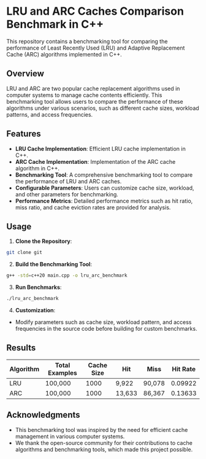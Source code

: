 # LRU and ARC Caches Comparison Benchmark in C++

This repository contains a benchmarking tool for comparing the performance of Least Recently Used (LRU) and Adaptive
Replacement Cache (ARC) algorithms implemented in C++.

## Overview

LRU and ARC are two popular cache replacement algorithms used in computer systems to manage cache contents efficiently.
This benchmarking tool allows users to compare the performance of these algorithms under various scenarios, such as
different cache sizes, workload patterns, and access frequencies.

## Features

- **LRU Cache Implementation**: Efficient LRU cache implementation in C++.
- **ARC Cache Implementation**: Implementation of the ARC cache algorithm in C++.
- **Benchmarking Tool**: A comprehensive benchmarking tool to compare the performance of LRU and ARC caches.
- **Configurable Parameters**: Users can customize cache size, workload, and other parameters for benchmarking.
- **Performance Metrics**: Detailed performance metrics such as hit ratio, miss ratio, and cache eviction rates are
  provided for analysis.

## Usage

1. **Clone the Repository**:

```bash
git clone git
```

2. **Build the Benchmarking Tool**:

```bash
g++ -std=c++20 main.cpp -o lru_arc_benchmark
```

3. **Run Benchmarks**:

```bash
./lru_arc_benchmark
```

4. **Customization**:

- Modify parameters such as cache size, workload pattern, and access frequencies in the source code before building for
  custom benchmarks.

## Results

| Algorithm | Total Examples | Cache Size | Hit    | Miss   | Hit Rate |
|-----------|----------------|------------|--------|--------|----------|
| LRU       | 100,000        | 1000       | 9,922  | 90,078 | 0.09922  |
| ARC       | 100,000        | 1000       | 13,633 | 86,367 | 0.13633  |

## Acknowledgments

- This benchmarking tool was inspired by the need for efficient cache management in various computer systems.
- We thank the open-source community for their contributions to cache algorithms and benchmarking tools, which made this
  project possible.

